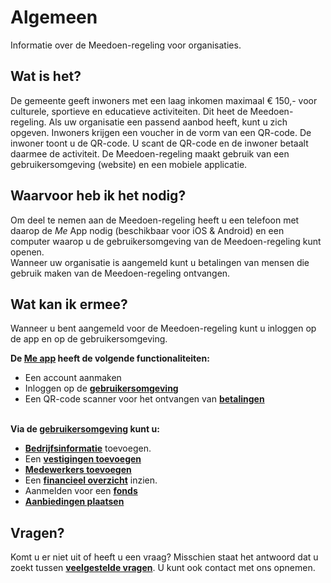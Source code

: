 # Algemeen
Informatie over de Meedoen-regeling voor organisaties.

## Wat is het?
De gemeente geeft inwoners met een laag inkomen maximaal € 150,- voor culturele, sportieve en educatieve activiteiten. Dit heet de Meedoen-regeling. Als uw organisatie een passend aanbod heeft, kunt u zich opgeven.
Inwoners krijgen een voucher in de vorm van een QR-code. De inwoner toont u de QR-code. U scant de QR-code en de inwoner betaalt daarmee de activiteit. De Meedoen-regeling maakt gebruik van een gebruikersomgeving (website) en een mobiele applicatie.
&nbsp;

## Waarvoor heb ik het nodig?
Om deel te nemen aan de Meedoen-regeling heeft u een telefoon met daarop de _Me_ App nodig (beschikbaar voor iOS & Android) en een computer waarop u de gebruikersomgeving van de Meedoen-regeling kunt openen.<br />
Wanneer uw organisatie is aangemeld kunt u betalingen van mensen die gebruik maken van de Meedoen-regeling ontvangen.
&nbsp;

## Wat kan ik ermee?
Wanneer u bent aangemeld voor de Meedoen-regeling kunt u inloggen op de app en op de gebruikersomgeving.

**De [Me app](https://help.forus.io/nijmegen/aanbieder/me/) heeft de volgende functionaliteiten:**

* Een account aanmaken
* Inloggen op de **[gebruikersomgeving](https://help.forus.io/nijmegen/aanbieder/gebruikersomgeving/)**
* Een QR-code scanner voor het ontvangen van **[betalingen](https://help.forus.io/nijmegen/aanbieder/betalingen/)**
<br />&nbsp;

**Via de [gebruikersomgeving](https://help.forus.io/nijmegen/aanbieder/gebruikersomgeving/) kunt u:**

* **[Bedrijfsinformatie](https://help.forus.io/nijmegen/aanbieder/organisatie/)** toevoegen.
* Een **[vestigingen toevoegen](https://help.forus.io/nijmegen/aanbieder/vestigingen/)**
* **[Medewerkers toevoegen](https://help.forus.io/nijmegen/aanbieder/medewerkers/)**
* Een **[financieel overzicht](https://help.forus.io/nijmegen/aanbieder/transactieoverzicht/)** inzien.
* Aanmelden voor een **[fonds](https://help.forus.io/nijmegen/aanbieder/fonds/)**
* **[Aanbiedingen plaatsen](https://help.forus.io/nijmegen/aanbieder/aanbiedingen/)**
&nbsp;

## Vragen?
Komt u er niet uit of heeft u een vraag? Misschien staat het antwoord dat u zoekt tussen **[veelgestelde vragen](http://help.forus.io/nijmegen/aanbieder/vragen/)**. U kunt ook contact met ons opnemen.
